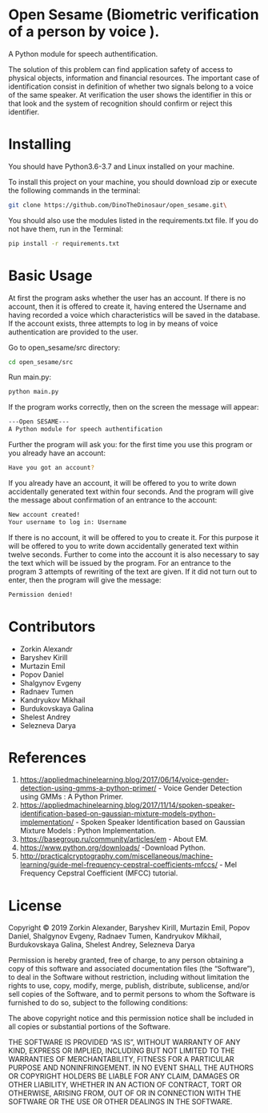 # Open Sesame (Biometric verification of a person by voice ).


A Python module for speech authentification.

The solution of this problem can find application safety of access to physical objects, information and financial resources. The important case of identification consist in definition of whether two signals belong to a voice of the same speaker. At verification the user shows the identifier in this or that look and the system of recognition should confirm or reject this identifier.

# Installing

You should have Python3.6-3.7 and Linux installed on your machine.

To install this project on your machine, you should download zip or execute the following commands in the terminal:
```sh
git clone https://github.com/DinoTheDinosaur/open_sesame.git\
```
You should also use the modules listed in the requirements.txt file. If you do not have them, run in the Terminal:
```sh
pip install -r requirements.txt
```

# Basic Usage

At first the program asks whether the user has an account. If there is no account, then it is offered to create it, having entered the Username and having recorded a voice which characteristics will be saved in the database. If the account exists, three attempts to log in by means of voice authentication are provided to the user.

Go to open_sesame/src directory:
```sh
cd open_sesame/src
```
Run main.py:
```sh
python main.py
```
If the program works correctly, then on the screen the message will appear:
```sh
---Open SESAME---
A Python module for speech authentification

```
Further the program will ask you: for the first time you use this program or you already have an account:
```sh
Have you got an account?
```
If you already have an account, it will be offered to you to write down accidentally generated text within four seconds. And the program will give the message about confirmation of an entrance to the account:
```sh
New account created!
Your username to log in: Username
```
If there is no account, it will be offered to you to create it. For this purpose it will be offered to you to write down accidentally generated text within twelve seconds. Further to come into the account it is also necessary to say the text which will be issued by the program. For an entrance to the program 3 attempts of rewriting of the text are given. If it did not turn out to enter, then the program will give the message:
```sh
Permission denied!
```
# Contributors

- Zorkin Alexandr 
- Baryshev Kirill
- Murtazin Emil
- Popov Daniel 
- Shalgynov Evgeny
- Radnaev Tumen
- Kandryukov Mikhail 
- Burdukovskaya Galina
- Shelest Andrey
- Selezneva Darya

# References

1. https://appliedmachinelearning.blog/2017/06/14/voice-gender-detection-using-gmms-a-python-primer/ - Voice Gender Detection using GMMs : A Python Primer.
2. https://appliedmachinelearning.blog/2017/11/14/spoken-speaker-identification-based-on-gaussian-mixture-models-python-implementation/ - Spoken Speaker Identification based on Gaussian Mixture Models : Python Implementation.
3. https://basegroup.ru/community/articles/em - About ЕМ.
4. https://www.python.org/downloads/ -Download Python.
5. http://practicalcryptography.com/miscellaneous/machine-learning/guide-mel-frequency-cepstral-coefficients-mfccs/ - Mel Frequency Cepstral Coefficient (MFCC) tutorial.

# License

Copyright © 2019 Zorkin Alexander, Baryshev Kirill, Murtazin Emil, Popov Daniel, Shalgynov Evgeny, Radnaev Tumen, Kandryukov Mikhail, Burdukovskaya Galina, Shelest Andrey, Selezneva Darya

Permission is hereby granted, free of charge, to any person obtaining a copy of this software and associated documentation files (the “Software”), to deal in the Software without restriction, including without limitation the rights to use, copy, modify, merge, publish, distribute, sublicense, and/or sell copies of the Software, and to permit persons to whom the Software is furnished to do so, subject to the following conditions:

The above copyright notice and this permission notice shall be included in all copies or substantial portions of the Software.

THE SOFTWARE IS PROVIDED “AS IS”, WITHOUT WARRANTY OF ANY KIND, EXPRESS OR IMPLIED, INCLUDING BUT NOT LIMITED TO THE WARRANTIES OF MERCHANTABILITY, FITNESS FOR A PARTICULAR PURPOSE AND NONINFRINGEMENT. IN NO EVENT SHALL THE AUTHORS OR COPYRIGHT HOLDERS BE LIABLE FOR ANY CLAIM, DAMAGES OR OTHER LIABILITY, WHETHER IN AN ACTION OF CONTRACT, TORT OR OTHERWISE, ARISING FROM, OUT OF OR IN CONNECTION WITH THE SOFTWARE OR THE USE OR OTHER DEALINGS IN THE SOFTWARE.
